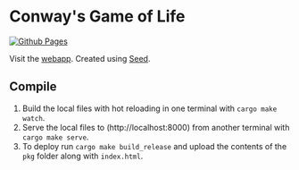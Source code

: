 # Conway's Game of Life

[![Github Pages](https://github.com/maygoo/conways-life/actions/workflows/pages.yml/badge.svg)](http://gh.maygoo.au/conways-life/)

Visit the [webapp](http://gh.maygoo.au/conways-life/). Created using [Seed](https://seed-rs.org/).

## Compile

1. Build the local files with hot reloading in one terminal with `cargo make watch`.
2. Serve the local files to (http://localhost:8000) from another terminal with `cargo make serve`.
3. To deploy run `cargo make build_release` and upload the contents of the `pkg` folder along with `index.html`.
